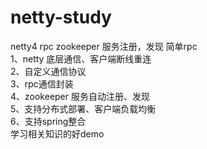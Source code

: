 # netty-study
netty4 rpc zookeeper 服务注册，发现 简单rpc</br>
1、netty 底层通信、客户端断线重连</br>
2、自定义通信协议</br>
3、rpc通信封装</br>
4、zookeeper 服务自动注册、发现</br>
5、支持分布式部署、客户端负载均衡</br>
6、支持spring整合</br>
学习相关知识的好demo
